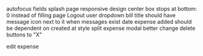 autofocus fields
splash page responsive design
center box stops at bottom: 0 instead of filling page
Logout user dropdown
bill title should have message icon next to it when messages exist
date expense added should be dependent on created at
style split expense modal better
change delete buttons to "X"


edit expense